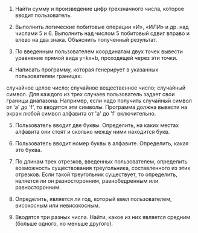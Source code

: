 1. Найти сумму и произведение цифр трехзначного числа, которое вводит пользователь.

2. Выполнить логические побитовые операции «И», «ИЛИ» и др. над числами 5 и 6. Выполнить над числом 5 побитовый сдвиг вправо и влево на два знака. Объяснить полученный результат.

3. По введенным пользователем координатам двух точек вывести уравнение прямой вида y=kx+b, проходящей через эти точки.

4. Написать программу, которая генерирует в указанных пользователем границах:

случайное целое число;
случайное вещественное число;
случайный символ.
Для каждого из трех случаев пользователь задает свои границы диапазона. Например, если надо получить случайный символ от 'a' до 'f', то вводятся эти символы. Программа должна вывести на экран любой символ алфавита от 'a' до 'f' включительно.

5. Пользователь вводит две буквы. Определить, на каких местах алфавита они стоят и сколько между ними находится букв.

6. Пользователь вводит номер буквы в алфавите. Определить, какая это буква.

7. По длинам трех отрезков, введенных пользователем, определить возможность существования треугольника, составленного из этих отрезков. Если такой треугольник существует, то определить, является ли он разносторонним, равнобедренным или равносторонним.

8. Определить, является ли год, который ввел пользователем, високосным или невисокосным.

9. Вводятся три разных числа. Найти, какое из них является средним (больше одного, но меньше другого).